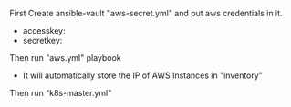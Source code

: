 First Create ansible-vault "aws-secret.yml" and put aws credentials in it.
- accesskey:
- secretkey:

Then run "aws.yml" playbook
- It will automatically store the IP of AWS Instances in "inventory"

Then run "k8s-master.yml"
